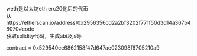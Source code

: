 weth是以太坊eth erc20化后的代币<br>
从https://etherscan.io/address/0x2956356cd2a2bf3202f771f50d3d14a367b48070#code<br>
获取solidity代码，生成abi及js等

contract = 0x529540ee6862158f47d647ae023098f6705210a9